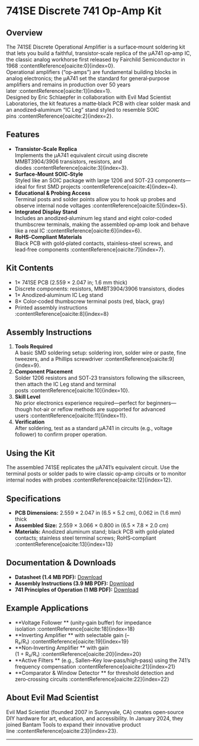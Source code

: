 # 741SE Discrete 741 Op‑Amp Kit

## Overview

The 741SE Discrete Operational Amplifier is a surface‑mount soldering kit that lets you build a faithful, transistor‑scale replica of the μA741 op‑amp IC, the classic analog workhorse first released by Fairchild Semiconductor in 1968 :contentReference[oaicite:0]{index=0}.  
Operational amplifiers (“op‑amps”) are fundamental building blocks in analog electronics; the μA741 set the standard for general‑purpose amplifiers and remains in production over 50 years later :contentReference[oaicite:1]{index=1}.  
Designed by Eric Schlaepfer in collaboration with Evil Mad Scientist Laboratories, the kit features a matte‑black PCB with clear solder mask and an anodized‑aluminum “IC Leg” stand styled to resemble SOIC pins :contentReference[oaicite:2]{index=2}.

## Features

- **Transistor‑Scale Replica**  
  Implements the μA741 equivalent circuit using discrete MMBT3904/3906 transistors, resistors, and diodes :contentReference[oaicite:3]{index=3}.  
- **Surface‑Mount SOIC‑Style**  
  Styled like an SOIC package with large 1206 and SOT‑23 components—ideal for first SMD projects :contentReference[oaicite:4]{index=4}.  
- **Educational & Probing Access**  
  Terminal posts and solder points allow you to hook up probes and observe internal node voltages :contentReference[oaicite:5]{index=5}.  
- **Integrated Display Stand**  
  Includes an anodized‑aluminum leg stand and eight color‑coded thumbscrew terminals, making the assembled op‑amp look and behave like a real IC :contentReference[oaicite:6]{index=6}.  
- **RoHS‑Compliant Materials**  
  Black PCB with gold‑plated contacts, stainless‑steel screws, and lead‑free components :contentReference[oaicite:7]{index=7}.

## Kit Contents

- 1× 741SE PCB (2.559 × 2.047 in; 1.6 mm thick)  
- Discrete components: resistors, MMBT3904/3906 transistors, diodes  
- 1× Anodized‑aluminum IC Leg stand  
- 8× Color‑coded thumbscrew terminal posts (red, black, gray)  
- Printed assembly instructions  
:contentReference[oaicite:8]{index=8}

## Assembly Instructions

1. **Tools Required**  
   A basic SMD soldering setup: soldering iron, solder wire or paste, fine tweezers, and a Phillips screwdriver :contentReference[oaicite:9]{index=9}.  
2. **Component Placement**  
   Solder 1206 resistors and SOT‑23 transistors following the silkscreen, then attach the IC Leg stand and terminal posts :contentReference[oaicite:10]{index=10}.  
3. **Skill Level**  
   No prior electronics experience required—perfect for beginners—though hot‑air or reflow methods are supported for advanced users :contentReference[oaicite:11]{index=11}.  
4. **Verification**  
   After soldering, test as a standard μA741 in circuits (e.g., voltage follower) to confirm proper operation.

## Using the Kit

The assembled 741SE replicates the μA741’s equivalent circuit. Use the terminal posts or solder pads to wire classic op‑amp circuits or to monitor internal nodes with probes :contentReference[oaicite:12]{index=12}.

## Specifications

- **PCB Dimensions:** 2.559 × 2.047 in (6.5 × 5.2 cm), 0.062 in (1.6 mm) thick  
- **Assembled Size:** 2.559 × 3.066 × 0.800 in (6.5 × 7.8 × 2.0 cm)  
- **Materials:** Anodized aluminum stand; black PCB with gold‑plated contacts; stainless steel terminal screws; RoHS‑compliant  
:contentReference[oaicite:13]{index=13}

## Documentation & Downloads

- **Datasheet (1.4 MB PDF):** [Download](https://cdn.evilmadscientist.com/KitInstrux/741/741_datasheet_rev20d.pdf)
- **Assembly Instructions (3.9 MB PDF):** [Download](https://cdn.evilmadscientist.com/KitInstrux/741/741SE_assy_2.pdf) 
- **741 Principles of Operation (1 MB PDF):** [Download](https://cdn.evilmadscientist.com/KitInstrux/741/741_principles_Rev21.pdf) 

## Example Applications

- **Voltage Follower ** (unity‑gain buffer) for impedance isolation :contentReference[oaicite:18]{index=18}  
- **Inverting Amplifier ** with selectable gain (–R₂/R₁) :contentReference[oaicite:19]{index=19}  
- **Non‑Inverting Amplifier ** with gain (1 + R₂/R₁) :contentReference[oaicite:20]{index=20}  
- **Active Filters ** (e.g., Sallen–Key low‑pass/high‑pass) using the 741’s frequency compensation :contentReference[oaicite:21]{index=21}  
- **Comparator & Window Detector ** for threshold detection and zero‑crossing circuits :contentReference[oaicite:22]{index=22}

## About Evil Mad Scientist

Evil Mad Scientist (founded 2007 in Sunnyvale, CA) creates open‑source DIY hardware for art, education, and accessibility. In January 2024, they joined Bantam Tools to expand their innovative product line :contentReference[oaicite:23]{index=23}.

---
